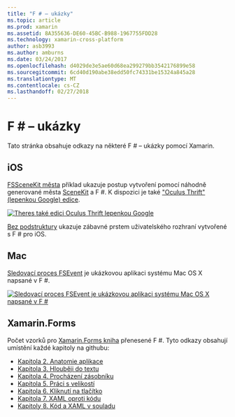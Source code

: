 ```yaml
---
title: "F # – ukázky"
ms.topic: article
ms.prod: xamarin
ms.assetid: 8A355636-DE60-45BC-B988-1967755FDD28
ms.technology: xamarin-cross-platform
author: asb3993
ms.author: amburns
ms.date: 03/24/2017
ms.openlocfilehash: d4029de3e5ae60d68ea299279bb3542176899e58
ms.sourcegitcommit: 6cd40d190abe38edd50fc74331be15324a845a28
ms.translationtype: MT
ms.contentlocale: cs-CZ
ms.lasthandoff: 02/27/2018
---
```

# <a name="f-samples"></a>F # – ukázky

Tato stránka obsahuje odkazy na některé F # – ukázky pomocí Xamarin.

## <a name="ios"></a>iOS

[FSSceneKit města](https://developer.xamarin.com/samples/monotouch/ios8/FSSceneKit/) příklad ukazuje postup vytvoření pomocí náhodně generované města [SceneKit](https://developer.xamarin.com/api/namespace/SceneKit/) a F #. K dispozici je také ["Oculus Thrift" (lepenkou Google) edice](https://developer.xamarin.com/samples/monotouch/ios8/SceneKitFSharp/).

[ ![](samples-images/fxscenekit-sml.png "Theres také edici Oculus Thrift lepenkou Google")](samples-images/fxscenekit.png)

[Bez podstruktury](https://github.com/dvdsgl/shallow) ukazuje zábavné prstem uživatelského rozhraní vytvořené s F # pro iOS.

## <a name="mac"></a>Mac

[Sledovací proces FSEvent](https://developer.xamarin.com/samples/mac/FSEvents/) je ukázkovou aplikaci systému Mac OS X napsané v F #.

[ ![](samples-images/fsevents-sml.png "Sledovací proces FSEvent je ukázkovou aplikaci systému Mac OS X napsané v F #")](samples-images/fsevents.png)

## <a name="xamarinforms"></a>Xamarin.Forms

Počet vzorků pro [Xamarin.Forms kniha](~/xamarin-forms/creating-mobile-apps-xamarin-forms/index.md) přenesené F #. Tyto odkazy obsahují umístění každé kapitoly na githubu:

- [Kapitola 2. Anatomie aplikace](https://github.com/xamarin/xamarin-forms-book-samples/tree/master/Chapter02/FS)
- [Kapitola 3. Hlouběji do textu](https://github.com/xamarin/xamarin-forms-book-samples/tree/master/Chapter03/FS)
- [Kapitola 4. Procházení zásobníku](https://github.com/xamarin/xamarin-forms-book-samples/tree/master/Chapter04/FS)
- [Kapitola 5. Práci s velikostí](https://github.com/xamarin/xamarin-forms-book-samples/tree/master/Chapter05/FS)
- [Kapitola 6. Kliknutí na tlačítko](https://github.com/xamarin/xamarin-forms-book-samples/tree/master/Chapter06/FS)
- [Kapitola 7. XAML oproti kódu](https://github.com/xamarin/xamarin-forms-book-samples/tree/master/Chapter07/FS/CodePlusXaml)
- [Kapitoly 8. Kód a XAML v souladu](https://github.com/xamarin/xamarin-forms-book-samples/tree/master/Chapter08/FS/XamlKeypad)

